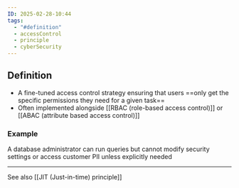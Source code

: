 ```yaml
---
ID: 2025-02-28-10:44
tags:
  - "#definition"
  - accessControl
  - principle
  - cyberSecurity
---
```

## Definition

- A fine-tuned access control strategy ensuring that users ==only get the specific permissions they need for a given task==
- Often implemented alongside [[RBAC (role-based access control)]] or [[ABAC (attribute based access control)]]

### Example

A database administrator can run queries but cannot modify security settings or access customer PII unless explicitly needed

---

See also [[JIT (Just-in-time) principle]]